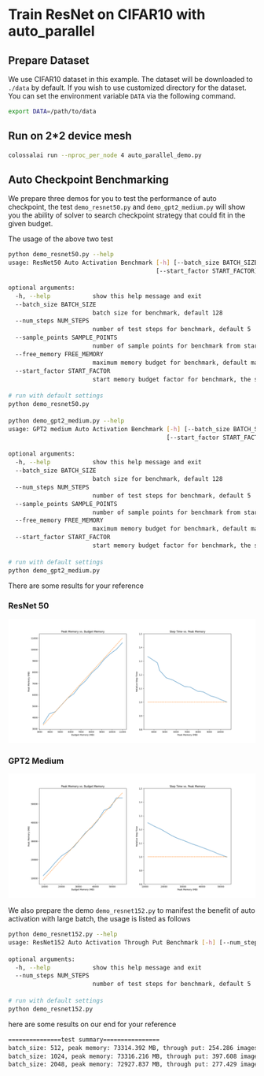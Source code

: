 # Train ResNet on CIFAR10 with auto_parallel

## Prepare Dataset

We use CIFAR10 dataset in this example. The dataset will be downloaded to `./data` by default.
If you wish to use customized directory for the dataset. You can set the environment variable `DATA` via the following command.

```bash
export DATA=/path/to/data
```


## Run on 2*2 device mesh

```bash
colossalai run --nproc_per_node 4 auto_parallel_demo.py
```

## Auto Checkpoint Benchmarking

We prepare three demos for you to test the performance of auto checkpoint, the test `demo_resnet50.py` and `demo_gpt2_medium.py` will show you the ability of solver to search checkpoint strategy that could fit in the given budget.

The usage of the above two test
```bash
python demo_resnet50.py --help
usage: ResNet50 Auto Activation Benchmark [-h] [--batch_size BATCH_SIZE] [--num_steps NUM_STEPS] [--sample_points SAMPLE_POINTS] [--free_memory FREE_MEMORY]
                                          [--start_factor START_FACTOR]

optional arguments:
  -h, --help            show this help message and exit
  --batch_size BATCH_SIZE
                        batch size for benchmark, default 128
  --num_steps NUM_STEPS
                        number of test steps for benchmark, default 5
  --sample_points SAMPLE_POINTS
                        number of sample points for benchmark from start memory budget to maximum memory budget (free_memory), default 15
  --free_memory FREE_MEMORY
                        maximum memory budget for benchmark, default maximum memory avialable of current device
  --start_factor START_FACTOR
                        start memory budget factor for benchmark, the start memory budget will be free_memory / start_factor, default 4

# run with default settings
python demo_resnet50.py

python demo_gpt2_medium.py --help
usage: GPT2 medium Auto Activation Benchmark [-h] [--batch_size BATCH_SIZE] [--num_steps NUM_STEPS] [--sample_points SAMPLE_POINTS] [--free_memory FREE_MEMORY]
                                             [--start_factor START_FACTOR]

optional arguments:
  -h, --help            show this help message and exit
  --batch_size BATCH_SIZE
                        batch size for benchmark, default 128
  --num_steps NUM_STEPS
                        number of test steps for benchmark, default 5
  --sample_points SAMPLE_POINTS
                        number of sample points for benchmark from start memory budget to maximum memory budget (free_memory), default 15
  --free_memory FREE_MEMORY
                        maximum memory budget for benchmark, default maximum memory avialable of current device
  --start_factor START_FACTOR
                        start memory budget factor for benchmark, the start memory budget will be free_memory / start_factor, default 10

# run with default settings
python demo_gpt2_medium.py
```

There are some results for your reference

### ResNet 50
![](./imgs/resnet50_benchmark.png)

### GPT2 Medium
![](./imgs/gpt2_benchmark.png)

We also prepare the demo `demo_resnet152.py` to manifest the benefit of auto activation with large batch, the usage is listed as follows
```bash
python demo_resnet152.py --help
usage: ResNet152 Auto Activation Through Put Benchmark [-h] [--num_steps NUM_STEPS]

optional arguments:
  -h, --help            show this help message and exit
  --num_steps NUM_STEPS
                        number of test steps for benchmark, default 5

# run with default settings
python demo_resnet152.py
```

here are some results on our end for your reference
```bash
===============test summary================
batch_size: 512, peak memory: 73314.392 MB, through put: 254.286 images/s
batch_size: 1024, peak memory: 73316.216 MB, through put: 397.608 images/s
batch_size: 2048, peak memory: 72927.837 MB, through put: 277.429 images/s
```
